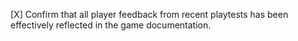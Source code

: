 [X] Confirm that all player feedback from recent playtests has been effectively reflected in the game documentation.